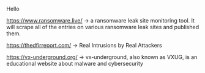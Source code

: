 Hello

https://www.ransomware.live/ ->  a ransomware leak site monitoring tool. It will scrape all of the entries on various ransomware leak sites and published them.

https://thedfirreport.com/ -> Real Intrusions by Real Attackers

https://vx-underground.org/ -> vx-underground, also known as VXUG, is an educational website about malware and cybersecurity
